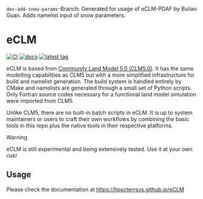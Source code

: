 `dev-add-snow-params`-Branch: Generated for usage of eCLM-PDAF by
Buliao Guan. Adds namelist input of snow parameters.

# eCLM

[![CI](https://github.com/HPSCTerrSys/eCLM/actions/workflows/CI.yml/badge.svg)](https://github.com/HPSCTerrSys/eCLM/actions/workflows/CI.yml)
[![docs](https://github.com/HPSCTerrSys/eCLM/actions/workflows/docs.yml/badge.svg)](https://github.com/HPSCTerrSys/eCLM/actions/workflows/docs.yml)
[![latest tag](https://badgen.net/github/tag/HPSCTerrSys/eCLM)](https://github.com/HPSCTerrSys/eCLM/tags)

eCLM is based from [Community Land Model 5.0 (CLM5.0)]. It has the same modelling capabilities as CLM5 but with a more simplified infrastructure for build and namelist generation. The build system is handled entirely by CMake and namelists are generated through a small set of Python scripts. Only Fortran source codes necessary for a functional land model simulation were imported from CLM5. 

Unlike CLM5, there are no built-in batch scripts in eCLM. It is up to system maintainers or users to craft their own workflows by combining the basic tools in this repo plus the native tools in their respective platforms.

> [!WARNING]
> eCLM is still experimental and being extensively tested. Use it at your own risk!

## Usage

Please check the documentation at https://hpscterrsys.github.io/eCLM

[Community Land Model 5.0 (CLM5.0)]: https://github.com/ESCOMP/CTSM/tree/release-clm5.0

